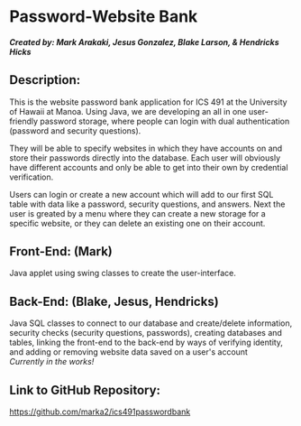 # Password-Website Bank
##### Created by: Mark Arakaki, Jesus Gonzalez, Blake Larson, & Hendricks Hicks

## Description: <br />
This is the website password bank application for ICS 491 at the University of Hawaii at Manoa. Using Java, we are developing an all in one user-friendly password storage, where people can login with dual authentication (password and security questions). <br />

They will be able to specify websites in which they have accounts on and store their passwords directly into the database. Each user will obviously have different accounts and only be able to get into their own by credential verification. <br />

Users can login or create a new account which will add to our first SQL table with data like a password, security questions, and answers. Next the user is greated by a menu where they can create a new storage for a specific website, or they can delete an existing one on their account.

## Front-End: (Mark) <br />
Java applet using swing classes to create the user-interface.

## Back-End: (Blake, Jesus, Hendricks) <br />
Java SQL classes to connect to our database and create/delete information, security checks (security questions, passwords), creating databases and tables, linking the front-end to the back-end by ways of verifying identity, and adding or removing website data saved on a user's account <br />
*Currently in the works!*

## Link to GitHub Repository:
https://github.com/marka2/ics491passwordbank
